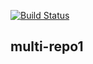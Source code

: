 [![Build Status](https://dev.azure.com/zachzhu/Express%20test/_apis/build/status/Zachery2008.multi-repo1?branchName=master)](https://dev.azure.com/zachzhu/Express%20test/_build/latest?definitionId=7&branchName=master)

## multi-repo1
